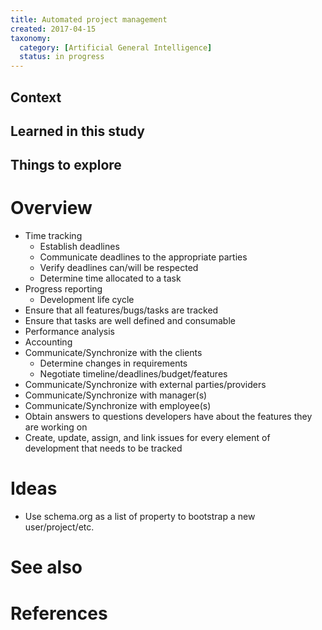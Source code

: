 ```yaml
---
title: Automated project management
created: 2017-04-15
taxonomy:
  category: [Artificial General Intelligence]
  status: in progress
---
```


## Context

## Learned in this study

## Things to explore

# Overview
* Time tracking
	* Establish deadlines
	* Communicate deadlines to the appropriate parties
	* Verify deadlines can/will be respected
	* Determine time allocated to a task
* Progress reporting
	* Development life cycle
* Ensure that all features/bugs/tasks are tracked
* Ensure that tasks are well defined and consumable
* Performance analysis
* Accounting
* Communicate/Synchronize with the clients
	* Determine changes in requirements
	* Negotiate timeline/deadlines/budget/features
* Communicate/Synchronize with external parties/providers
* Communicate/Synchronize with manager(s)
* Communicate/Synchronize with employee(s)
* Obtain answers to questions developers have about the features they are working on
* Create, update, assign, and link issues for every element of development that needs to be tracked

# Ideas
* Use schema.org as a list of property to bootstrap a new user/project/etc.

# See also

# References
